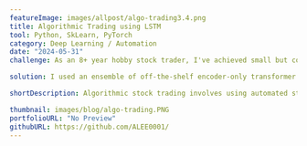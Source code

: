 ```yaml
---
featureImage: images/allpost/algo-trading3.4.png
title: Algorithmic Trading using LSTM
tool: Python, SkLearn, PyTorch
category: Deep Learning / Automation
date: "2024-05-31"
challenge: As an 8+ year hobby stock trader, I've achieved small but consistent successes. However, time constraints have limited my gains, especially as my career and personal life progressed. To overcome this, I aim to automate my strategies and enhance them using my data science skills.

solution: I used an ensemble of off-the-shelf encoder-only transformer model and Long Short-Term Memory (LSTM) model to discover patterns in the sequential nature of stock data. Combined with other rule based technical triggers, the final strategy was back-tested and is currently being forward-tested on a paper trading platform. The trading bot is planned to be deployed on a cloud virtual machine.

shortDescription: Algorithmic stock trading involves using automated strategies that are usually impossible for human traders. This project involves 1. Technical Strategies, where rule based processes are triggered based on meeting certain conditions including but not limited to trend breakouts, overbought/oversold, support/resistances, and target percent gain, and 2. Machine Learning Strategy, where the model learns the latent trend and patterns from interaction between technical indicators, macro economic indicators, and text vectors of public and publisher sentiment around the Symbol of interest. Due to the competitive nature of Algo trading, source code is hidden from the public to protect its viability. However, the diagram below should illustrate the high level architecture. Source code may be temporarily shared upon applicable request.

thumbnail: images/blog/algo-trading.PNG
portfolioURL: "No Preview"
githubURL: https://github.com/ALEE0001/
---
```

